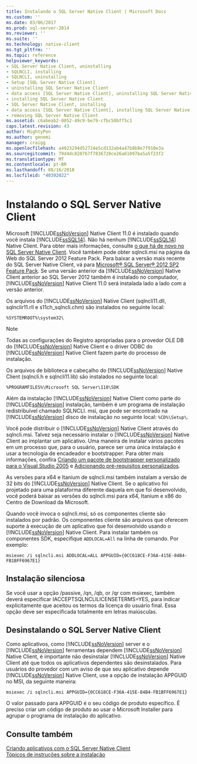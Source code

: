 ```yaml
---
title: Instalando o SQL Server Native Client | Microsoft Docs
ms.custom: ''
ms.date: 03/06/2017
ms.prod: sql-server-2014
ms.reviewer: ''
ms.suite: ''
ms.technology: native-client
ms.tgt_pltfrm: ''
ms.topic: reference
helpviewer_keywords:
- SQL Server Native Client, uninstalling
- SQLNCLI, installing
- SQLNCLI, uninstalling
- Setup [SQL Server Native Client]
- uninstalling SQL Server Native Client
- data access [SQL Server Native Client], uninstalling SQL Server Native Client
- installing SQL Server Native Client
- SQL Server Native Client, installing
- data access [SQL Server Native Client], installing SQL Server Native Client
- removing SQL Server Native Client
ms.assetid: c6abeab2-0052-49c9-be79-cfbc50bff5c1
caps.latest.revision: 43
author: MightyPen
ms.author: genemi
manager: craigg
ms.openlocfilehash: a4023294d52724e5cd132ab4a47b8b8e7f910e3a
ms.sourcegitcommit: 79d4dc820767f7836720ce26a61097ba5a5f23f2
ms.translationtype: MT
ms.contentlocale: pt-BR
ms.lasthandoff: 08/16/2018
ms.locfileid: "40392022"
---
```

# <a name="installing-sql-server-native-client"></a>Instalando o SQL Server Native Client
  Microsoft [!INCLUDE[ssNoVersion](../../../includes/ssnoversion-md.md)] Native Client 11.0 é instalado quando você instala [!INCLUDE[ssSQL14](../../../includes/sssql14-md.md)]. Não há nenhum [!INCLUDE[ssSQL14](../../../includes/sssql14-md.md)] Native Client. Para obter mais informações, consulte [o que há de novo no SQL Server Native Client](../sql-server-native-client.md). Você também pode obter sqlncli.msi na página da Web do SQL Server 2012 Feature Pack. Para baixar a versão mais recente do SQL Server Native Client, vá para [Microsoft® SQL Server® 2012 SP2 Feature Pack](http://www.microsoft.com/en-us/download/details.aspx?id=43339). Se uma versão anterior da [!INCLUDE[ssNoVersion](../../../includes/ssnoversion-md.md)] Native Client anterior ao SQL Server 2012 também é instalado no computador, [!INCLUDE[ssNoVersion](../../../includes/ssnoversion-md.md)] Native Client 11.0 será instalada lado a lado com a versão anterior.  
  
 Os arquivos do [!INCLUDE[ssNoVersion](../../../includes/ssnoversion-md.md)] Native Client (sqlncli11.dll, sqlnclir11.rll e s11ch_sqlncli.chm) são instalados no seguinte local:  
  
 `%SYSTEMROOT%\system32\`  
  
> [!NOTE]  
>  Todas as configurações do Registro apropriadas para o provedor OLE DB do [!INCLUDE[ssNoVersion](../../../includes/ssnoversion-md.md)] Native Client e o driver ODBC do [!INCLUDE[ssNoVersion](../../../includes/ssnoversion-md.md)] Native Client fazem parte do processo de instalação.  
  
 Os arquivos de biblioteca e cabeçalho do [!INCLUDE[ssNoVersion](../../../includes/ssnoversion-md.md)] Native Client (sqlncli.h e sqlncli11.lib) são instalados no seguinte local:  
  
 `%PROGRAMFILES%\Microsoft SQL Server\110\SDK`  
  
 Além da instalação [!INCLUDE[ssNoVersion](../../../includes/ssnoversion-md.md)] Native Client como parte do [!INCLUDE[ssNoVersion](../../../includes/ssnoversion-md.md)] instalação, também é um programa de instalação redistribuível chamado SQLNCLI. msi, que pode ser encontrado na [!INCLUDE[ssNoVersion](../../../includes/ssnoversion-md.md)] disco de instalação no seguinte local: `%CD%\Setup\`.  
  
 Você pode distribuir o [!INCLUDE[ssNoVersion](../../../includes/ssnoversion-md.md)] Native Client através do sqlncli.msi. Talvez seja necessário instalar o [!INCLUDE[ssNoVersion](../../../includes/ssnoversion-md.md)] Native Client ao implantar um aplicativo. Uma maneira de instalar vários pacotes em um processo que, para o usuário, parece ser uma única instalação é usar a tecnologia de encadeador e bootstrapper. Para obter mais informações, confira [Criando um pacote de bootstrapper personalizado para o Visual Studio 2005](http://go.microsoft.com/fwlink/?LinkId=115667) e [Adicionando pré-requisitos personalizados](http://go.microsoft.com/fwlink/?LinkId=115668).  
  
 As versões para x64 e Itanium de sqlncli.msi também instalam a versão de 32 bits do [!INCLUDE[ssNoVersion](../../../includes/ssnoversion-md.md)] Native Client. Se o aplicativo foi projetado para uma plataforma diferente daquela em que foi desenvolvido, você poderá baixar as versões do sqlncli.msi para x64, Itanium e x86 do Centro de Download da Microsoft.  
  
 Quando você invoca o sqlncli.msi, só os componentes cliente são instalados por padrão. Os componentes cliente são arquivos que oferecem suporte à execução de um aplicativo que foi desenvolvido usando o [!INCLUDE[ssNoVersion](../../../includes/ssnoversion-md.md)] Native Client. Para instalar também os componentes SDK, especifique `ADDLOCAL=All` na linha de comando. Por exemplo:  
  
 `msiexec /i sqlncli.msi ADDLOCAL=ALL APPGUID={0CC618CE-F36A-415E-84B4-FB1BFF6967E1}`  
  
## <a name="silent-install"></a>Instalação silenciosa  
 Se você usar a opção /passive, /qn, /qb, or /qr com msiexec, também deverá especificar IACCEPTSQLNCLILICENSETERMS=YES, para indicar explicitamente que aceitou os termos da licença do usuário final. Essa opção deve ser especificada totalmente em letras maiúsculas.  
  
## <a name="uninstalling-sql-server-native-client"></a>Desinstalando o SQL Server Native Client  
 Como aplicativos, como [!INCLUDE[ssNoVersion](../../../includes/ssnoversion-md.md)] server e o [!INCLUDE[ssNoVersion](../../../includes/ssnoversion-md.md)] ferramentas dependem [!INCLUDE[ssNoVersion](../../../includes/ssnoversion-md.md)] Native Client, é importante não desinstalar [!INCLUDE[ssNoVersion](../../../includes/ssnoversion-md.md)] Native Client até que todos os aplicativos dependentes são desinstalados. Para usuários do provedor com um aviso de que seu aplicativo depende [!INCLUDE[ssNoVersion](../../../includes/ssnoversion-md.md)] Native Client, use a opção de instalação APPGUID no MSI, da seguinte maneira:  
  
 `msiexec /i sqlncli.msi APPGUID={0CC618CE-F36A-415E-84B4-FB1BFF6967E1}`  
  
 O valor passado para APPGUID é o seu código de produto específico. É preciso criar um código de produto ao usar o Microsoft Installer para agrupar o programa de instalação do aplicativo.  
  
## <a name="see-also"></a>Consulte também  
 [Criando aplicativos com o SQL Server Native Client](installing-sql-server-native-client.md)   
 [Tópicos de instruções sobre a instalação](../../../sql-server/install/installation-how-to-topics.md)  
  
  
